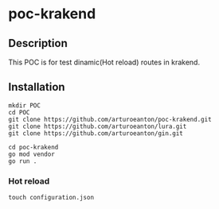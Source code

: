 # poc-krakend


## Description

This POC  is for test dinamic(Hot reload) routes in krakend.


## Installation

```
mkdir POC
cd POC
git clone https://github.com/arturoeanton/poc-krakend.git
git clone https://github.com/arturoeanton/lura.git
git clone https://github.com/arturoeanton/gin.git

cd poc-krakend
go mod vendor
go run .

```

### Hot reload


```
touch configuration.json
```
